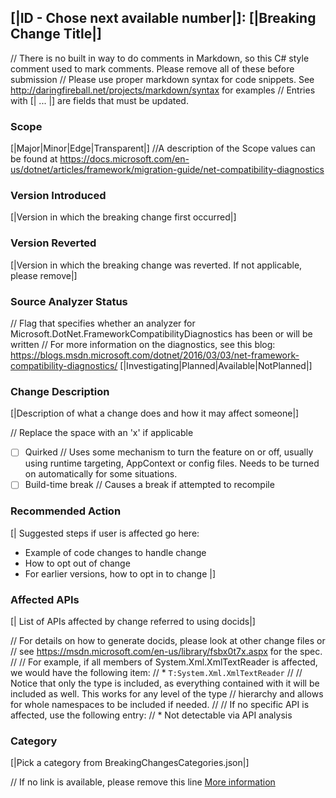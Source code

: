 ## [|ID - Chose next available number|]: [|Breaking Change Title|]

// There is no built in way to do comments in Markdown, so this C# style comment used to mark comments. Please remove all of these before submission
// Please use proper markdown syntax for code snippets. See http://daringfireball.net/projects/markdown/syntax for examples
// Entries with [| ... |] are fields that must be updated.

### Scope
[|Major|Minor|Edge|Transparent|]
//A description of the Scope values can be found at https://docs.microsoft.com/en-us/dotnet/articles/framework/migration-guide/net-compatibility-diagnostics

### Version Introduced
[|Version in which the breaking change first occurred|]

### Version Reverted
[|Version in which the breaking change was reverted. If not applicable, please remove|]

### Source Analyzer Status
// Flag that specifies whether an analyzer for Microsoft.DotNet.FrameworkCompatibilityDiagnostics has been or will be written
// For more information on the diagnostics, see this blog: https://blogs.msdn.microsoft.com/dotnet/2016/03/03/net-framework-compatibility-diagnostics/
[|Investigating|Planned|Available|NotPlanned|]

### Change Description
[|Description of what a change does and how it may affect someone|]

// Replace the space with an 'x' if applicable
- [ ] Quirked // Uses some mechanism to turn the feature on or off, usually using runtime targeting, AppContext or config files. Needs to be turned on automatically for some situations.
- [ ] Build-time break // Causes a break if attempted to recompile

### Recommended Action
[|
  Suggested steps if user is affected go here:

  - Example of code changes to handle change
  - How to opt out of change
  - For earlier versions, how to opt in to change
|]

### Affected APIs
[| List of APIs affected by change referred to using docids|]

// For details on how to generate docids, please look at other change files or
// see https://msdn.microsoft.com/en-us/library/fsbx0t7x.aspx for the spec.
//
// For example, if all members of System.Xml.XmlTextReader is affected, we would have the following item:
// * `T:System.Xml.XmlTextReader`
//
// Notice that only the type is included, as everything contained with it will be included as well. This works for any level of the type
// hierarchy and allows for whole namespaces to be included if needed.
//
// If no specific API is affected, use the following entry:
//  * Not detectable via API analysis

### Category
[|Pick a category from BreakingChangesCategories.json|]

// If no link is available, please remove this line
[More information]([|LinkForMoreInformation|])

<!--
    ### Original Bug
    Bug link goes here
-->


